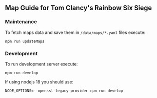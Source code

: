 ## **Map Guide for Tom Clancy's Rainbow Six Siege**

### **Maintenance**

To fetch maps data and save them in `/data/maps/*.yaml` files execute:

    npm run updateMaps

### **Development**

To run development server execute:

    npm run develop

If using nodejs 18 you should use:

    NODE_OPTIONS=--openssl-legacy-provider npm run develop
